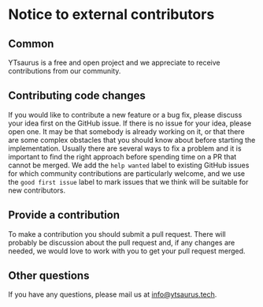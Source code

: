 # Notice to external contributors

## Common

YTsaurus is a free and open project and we appreciate to receive contributions from our community.

## Contributing code changes

If you would like to contribute a new feature or a bug fix, please discuss your idea first on the GitHub issue.
If there is no issue for your idea, please open one. It may be that somebody is already working on it,
or that there are some complex obstacles that you should know about before starting the implementation.
Usually there are several ways to fix a problem and it is important to find the right approach before spending time on a PR
that cannot be merged.  We add the `help wanted` label to existing GitHub issues for which community
contributions are particularly welcome, and we use the `good first issue` label to mark issues that we think will be suitable for new contributors.

## Provide a contribution

To make a contribution you should submit a pull request. There will probably be discussion about the pull request and,
if any changes are needed, we would love to work with you to get your pull request merged.

## Other questions

If you have any questions, please mail us at info@ytsaurus.tech.
